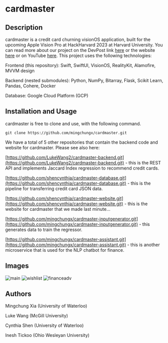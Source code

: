 # cardmaster

## Description

cardmaster is a credit card churning visionOS application, built for the upcoming Apple Vision Pro at HackHarvard 2023 at Harvard University. You can read more about our project on the DevPost link [here](https://devpost.com/software/cardmaster) or the website [here](http://getrichwithus.us/) or on YouTube [here](https://youtu.be/x5toTJtj-X0?si=8PDSrEus07ofjpK5). This project uses the following technologies:

Frontend (this repository): Swift, SwiftUI, VisionOS, RealityKit, Alamofire, MVVM design

Backend (nested submodules): Python, NumPy, Bitarray, Flask, Scikit Learn, Pandas, Cohere, Docker

Database: Google Cloud Platform (GCP)

## Installation and Usage

cardmaster is free to clone and use, with the following command.
```
git clone https://github.com/mingchungx/cardmaster.git
```

We have a total of 5 other repositories that contain the backend code and website for cardmaster. Please see also here:

[https://github.com/LukeWang2/cardmaster-backend.git](https://github.com/LukeWang2/cardmaster-backend.git) - this is the REST API and implements Jaccard Index regression to recommend credit cards.

[https://github.com/shencynthia/cardmaster-database.git](https://github.com/shencynthia/cardmaster-database.git) - this is the pipeline for transferring credit card JSON data.

[https://github.com/shencynthia/cardmaster-website.git](https://github.com/shencynthia/cardmaster-website.git) - this is the website for cardmaster that we made last minute...

[https://github.com/mingchungx/cardmaster-inputgenerator.git](https://github.com/mingchungx/cardmaster-inputgenerator.git) - this generates data to train the regressor.

[https://github.com/mingchungx/cardmaster-assistant.git](https://github.com/mingchungx/cardmaster-assistant.git) - this is another microservice that is used for the NLP chatbot for finance.

## Images

![main](https://github.com/mingchungx/cardmaster/assets/65872029/652b2371-54a0-411a-8e46-3b3ce08d5813)
![wishlist](https://github.com/mingchungx/cardmaster/assets/65872029/6cf599c7-632c-45d5-b469-41ac1e5955d0)
![financeadv](https://github.com/mingchungx/cardmaster/assets/65872029/68da29ae-d1b2-4b29-b766-60f9318b4c38)

## Authors

Mingchung Xia (University of Waterloo)

Luke Wang (McGill University)

Cynthia Shen (University of Waterloo)

Inesh Tickoo (Ohio Wesleyan University)

